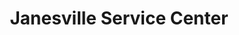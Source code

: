 ---
title: "Janesville Service Center"
url: /janesville/janesville-service-center/
shop: Autowerkstatt
---